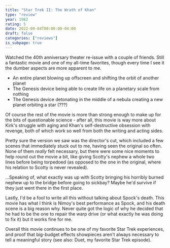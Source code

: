 ```yaml
---
title: "Star Trek II: The Wrath of Khan"
type: "review"
year: 1982
rating: 5
date: 2022-09-04T00:00:00-04:00
draft: false
categories: ["reviews"]
is_subpage: true
---
```


Watched the 40th anniversary theater re-issue with a couple of friends. Still a fantastic movie and one of my all-time favorites, though every time I see it the dumber aspects are more apparent to me.

- An entire planet blowing up offscreen and shifting the orbit of another planet
- The Genesis device being able to create life on a planetary scale from nothing
- The Genesis device detonating in the middle of a nebula creating a new planet orbiting a star (???)

Of course the rest of the movie is more than strong enough to make up for the bits of questionable science - after all, this movie is way more about Kirk's struggle with aging and Khan's self-destructive obsession with revenge, both of which work so well from both the writing and acting sides.

Pretty sure the version we saw was the director's cut, which included a few scenes that immediately stuck out to me, having seen the original so often. None of them *really* felt necessary, but there were some nice moments to help round out the movie a bit, like giving Scotty's nephew a whole two lines before being torpedoed (as opposed to the one in the original, where his relation to Scotty is never revealed).

...Speaking of, what exactly was up with Scotty bringing his horribly burned nephew up to the bridge before going to sickbay? Maybe he'd survive if they just went there in the first place.

Lastly, I'd be a fool to write all this without talking about Spock's death. This movie has what I think is Nimoy's best performance as Spock, and his death scene is a big reason why. Never quite got the logic of why he decided that he had to be the one to repair the warp drive (or what exactly he was doing to fix it) but it works fine for me.

Overall this movie continues to be one of my favorite Star Trek experiences, and proof that big-budget effects showpieces aren't always necessary to tell a meaningful story (see also: Duet, my favorite Star Trek episode).